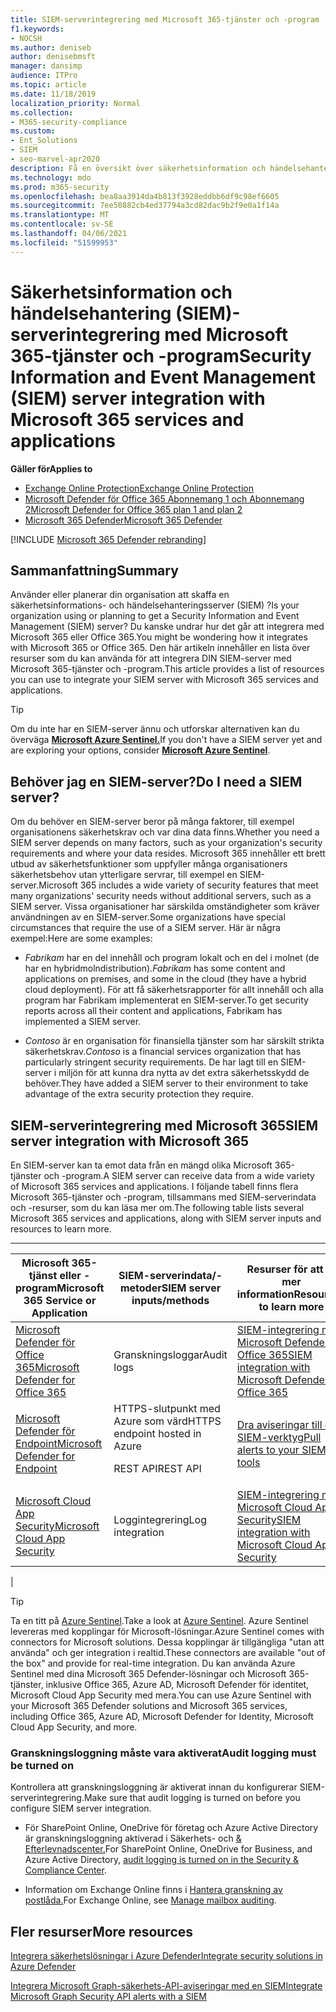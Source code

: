 ```yaml
---
title: SIEM-serverintegrering med Microsoft 365-tjänster och -program
f1.keywords:
- NOCSH
ms.author: deniseb
author: denisebmsft
manager: dansimp
audience: ITPro
ms.topic: article
ms.date: 11/18/2019
localization_priority: Normal
ms.collection:
- M365-security-compliance
ms.custom:
- Ent_Solutions
- SIEM
- seo-marvel-apr2020
description: Få en översikt över säkerhetsinformation och händelsehantering (SIEM)-serverintegrering med Dina Microsoft 365-molntjänster och -program
ms.technology: mdo
ms.prod: m365-security
ms.openlocfilehash: bea8aa3914da4b813f3928eddbb6df9c98ef6605
ms.sourcegitcommit: 7ee50882cb4ed37794a3cd82dac9b2f9e0a1f14a
ms.translationtype: MT
ms.contentlocale: sv-SE
ms.lasthandoff: 04/06/2021
ms.locfileid: "51599953"
---
```

# <a name="security-information-and-event-management-siem-server-integration-with-microsoft-365-services-and-applications"></a><span data-ttu-id="8c679-103">Säkerhetsinformation och händelsehantering (SIEM)-serverintegrering med Microsoft 365-tjänster och -program</span><span class="sxs-lookup"><span data-stu-id="8c679-103">Security Information and Event Management (SIEM) server integration with Microsoft 365 services and applications</span></span>

<span data-ttu-id="8c679-104">**Gäller för**</span><span class="sxs-lookup"><span data-stu-id="8c679-104">**Applies to**</span></span>
- [<span data-ttu-id="8c679-105">Exchange Online Protection</span><span class="sxs-lookup"><span data-stu-id="8c679-105">Exchange Online Protection</span></span>](exchange-online-protection-overview.md)
- [<span data-ttu-id="8c679-106">Microsoft Defender för Office 365 Abonnemang 1 och Abonnemang 2</span><span class="sxs-lookup"><span data-stu-id="8c679-106">Microsoft Defender for Office 365 plan 1 and plan 2</span></span>](defender-for-office-365.md)
- [<span data-ttu-id="8c679-107">Microsoft 365 Defender</span><span class="sxs-lookup"><span data-stu-id="8c679-107">Microsoft 365 Defender</span></span>](../defender/microsoft-365-defender.md)

[!INCLUDE [Microsoft 365 Defender rebranding](../includes/microsoft-defender-for-office.md)]

## <a name="summary"></a><span data-ttu-id="8c679-108">Sammanfattning</span><span class="sxs-lookup"><span data-stu-id="8c679-108">Summary</span></span>

<span data-ttu-id="8c679-109">Använder eller planerar din organisation att skaffa en säkerhetsinformations- och händelsehanteringsserver (SIEM) ?</span><span class="sxs-lookup"><span data-stu-id="8c679-109">Is your organization using or planning to get a Security Information and Event Management (SIEM) server?</span></span> <span data-ttu-id="8c679-110">Du kanske undrar hur det går att integrera med Microsoft 365 eller Office 365.</span><span class="sxs-lookup"><span data-stu-id="8c679-110">You might be wondering how it integrates with Microsoft 365 or Office 365.</span></span> <span data-ttu-id="8c679-111">Den här artikeln innehåller en lista över resurser som du kan använda för att integrera DIN SIEM-server med Microsoft 365-tjänster och -program.</span><span class="sxs-lookup"><span data-stu-id="8c679-111">This article provides a list of resources you can use to integrate your SIEM server with Microsoft 365 services and applications.</span></span>

> [!TIP]
> <span data-ttu-id="8c679-112">Om du inte har en SIEM-server ännu och utforskar alternativen kan du överväga **[Microsoft Azure Sentinel.](/azure/sentinel/overview)**</span><span class="sxs-lookup"><span data-stu-id="8c679-112">If you don't have a SIEM server yet and are exploring your options, consider **[Microsoft Azure Sentinel](/azure/sentinel/overview)**.</span></span>

## <a name="do-i-need-a-siem-server"></a><span data-ttu-id="8c679-113">Behöver jag en SIEM-server?</span><span class="sxs-lookup"><span data-stu-id="8c679-113">Do I need a SIEM server?</span></span>

<span data-ttu-id="8c679-114">Om du behöver en SIEM-server beror på många faktorer, till exempel organisationens säkerhetskrav och var dina data finns.</span><span class="sxs-lookup"><span data-stu-id="8c679-114">Whether you need a SIEM server depends on many factors, such as your organization's security requirements and where your data resides.</span></span> <span data-ttu-id="8c679-115">Microsoft 365 innehåller ett brett utbud av säkerhetsfunktioner som uppfyller många organisationers säkerhetsbehov utan ytterligare servrar, till exempel en SIEM-server.</span><span class="sxs-lookup"><span data-stu-id="8c679-115">Microsoft 365 includes a wide variety of security features that meet many organizations' security needs without additional servers, such as a SIEM server.</span></span> <span data-ttu-id="8c679-116">Vissa organisationer har särskilda omständigheter som kräver användningen av en SIEM-server.</span><span class="sxs-lookup"><span data-stu-id="8c679-116">Some organizations have special circumstances that require the use of a SIEM server.</span></span> <span data-ttu-id="8c679-117">Här är några exempel:</span><span class="sxs-lookup"><span data-stu-id="8c679-117">Here are some examples:</span></span>

- <span data-ttu-id="8c679-118">*Fabrikam* har en del innehåll och program lokalt och en del i molnet (de har en hybridmolndistribution).</span><span class="sxs-lookup"><span data-stu-id="8c679-118">*Fabrikam* has some content and applications on premises, and some in the cloud (they have a hybrid cloud deployment).</span></span> <span data-ttu-id="8c679-119">För att få säkerhetsrapporter för allt innehåll och alla program har Fabrikam implementerat en SIEM-server.</span><span class="sxs-lookup"><span data-stu-id="8c679-119">To get security reports across all their content and applications, Fabrikam has implemented a SIEM server.</span></span>

- <span data-ttu-id="8c679-120">*Contoso* är en organisation för finansiella tjänster som har särskilt strikta säkerhetskrav.</span><span class="sxs-lookup"><span data-stu-id="8c679-120">*Contoso* is a financial services organization that has particularly stringent security requirements.</span></span> <span data-ttu-id="8c679-121">De har lagt till en SIEM-server i miljön för att kunna dra nytta av det extra säkerhetsskydd de behöver.</span><span class="sxs-lookup"><span data-stu-id="8c679-121">They have added a SIEM server to their environment to take advantage of the extra security protection they require.</span></span>

## <a name="siem-server-integration-with-microsoft-365"></a><span data-ttu-id="8c679-122">SIEM-serverintegrering med Microsoft 365</span><span class="sxs-lookup"><span data-stu-id="8c679-122">SIEM server integration with Microsoft 365</span></span>

<span data-ttu-id="8c679-123">En SIEM-server kan ta emot data från en mängd olika Microsoft 365-tjänster och -program.</span><span class="sxs-lookup"><span data-stu-id="8c679-123">A SIEM server can receive data from a wide variety of Microsoft 365 services and applications.</span></span> <span data-ttu-id="8c679-124">I följande tabell finns flera Microsoft 365-tjänster och -program, tillsammans med SIEM-serverindata och -resurser, som du kan läsa mer om.</span><span class="sxs-lookup"><span data-stu-id="8c679-124">The following table lists several Microsoft 365 services and applications, along with SIEM server inputs and resources to learn more.</span></span>

****

|<span data-ttu-id="8c679-125">Microsoft 365-tjänst eller -program</span><span class="sxs-lookup"><span data-stu-id="8c679-125">Microsoft 365 Service or Application</span></span>|<span data-ttu-id="8c679-126">SIEM-serverindata/-metoder</span><span class="sxs-lookup"><span data-stu-id="8c679-126">SIEM server inputs/methods</span></span>|<span data-ttu-id="8c679-127">Resurser för att få mer information</span><span class="sxs-lookup"><span data-stu-id="8c679-127">Resources to learn more</span></span>|
|---|---|---|
|[<span data-ttu-id="8c679-128">Microsoft Defender för Office 365</span><span class="sxs-lookup"><span data-stu-id="8c679-128">Microsoft Defender for Office 365</span></span>](defender-for-office-365.md)|<span data-ttu-id="8c679-129">Granskningsloggar</span><span class="sxs-lookup"><span data-stu-id="8c679-129">Audit logs</span></span>|[<span data-ttu-id="8c679-130">SIEM-integrering med Microsoft Defender för Office 365</span><span class="sxs-lookup"><span data-stu-id="8c679-130">SIEM integration with Microsoft Defender for Office 365</span></span>](siem-integration-with-office-365-ti.md)|
|[<span data-ttu-id="8c679-131">Microsoft Defender för Endpoint</span><span class="sxs-lookup"><span data-stu-id="8c679-131">Microsoft Defender for Endpoint</span></span>](/windows/security/threat-protection/)|<span data-ttu-id="8c679-132">HTTPS-slutpunkt med Azure som värd</span><span class="sxs-lookup"><span data-stu-id="8c679-132">HTTPS endpoint hosted in Azure</span></span> <p> <span data-ttu-id="8c679-133">REST API</span><span class="sxs-lookup"><span data-stu-id="8c679-133">REST API</span></span>|[<span data-ttu-id="8c679-134">Dra aviseringar till dina SIEM-verktyg</span><span class="sxs-lookup"><span data-stu-id="8c679-134">Pull alerts to your SIEM tools</span></span>](../defender-endpoint/configure-siem.md)|
|[<span data-ttu-id="8c679-135">Microsoft Cloud App Security</span><span class="sxs-lookup"><span data-stu-id="8c679-135">Microsoft Cloud App Security</span></span>](/cloud-app-security/what-is-cloud-app-security)|<span data-ttu-id="8c679-136">Loggintegrering</span><span class="sxs-lookup"><span data-stu-id="8c679-136">Log integration</span></span>|[<span data-ttu-id="8c679-137">SIEM-integrering med Microsoft Cloud App Security</span><span class="sxs-lookup"><span data-stu-id="8c679-137">SIEM integration with Microsoft Cloud App Security</span></span>](/cloud-app-security/siem)|
|

> [!TIP]
> <span data-ttu-id="8c679-138">Ta en titt på [Azure Sentinel](/azure/sentinel/overview).</span><span class="sxs-lookup"><span data-stu-id="8c679-138">Take a look at [Azure Sentinel](/azure/sentinel/overview).</span></span> <span data-ttu-id="8c679-139">Azure Sentinel levereras med kopplingar för Microsoft-lösningar.</span><span class="sxs-lookup"><span data-stu-id="8c679-139">Azure Sentinel comes with connectors for Microsoft solutions.</span></span> <span data-ttu-id="8c679-140">Dessa kopplingar är tillgängliga "utan att använda" och ger integration i realtid.</span><span class="sxs-lookup"><span data-stu-id="8c679-140">These connectors are available "out of the box" and provide for real-time integration.</span></span> <span data-ttu-id="8c679-141">Du kan använda Azure Sentinel med dina Microsoft 365 Defender-lösningar och Microsoft 365-tjänster, inklusive Office 365, Azure AD, Microsoft Defender för identitet, Microsoft Cloud App Security med mera.</span><span class="sxs-lookup"><span data-stu-id="8c679-141">You can use Azure Sentinel with your Microsoft 365 Defender solutions and Microsoft 365 services, including Office 365, Azure AD, Microsoft Defender for Identity, Microsoft Cloud App Security, and more.</span></span>

### <a name="audit-logging-must-be-turned-on"></a><span data-ttu-id="8c679-142">Granskningsloggning måste vara aktiverat</span><span class="sxs-lookup"><span data-stu-id="8c679-142">Audit logging must be turned on</span></span>

<span data-ttu-id="8c679-143">Kontrollera att granskningsloggning är aktiverat innan du konfigurerar SIEM-serverintegrering.</span><span class="sxs-lookup"><span data-stu-id="8c679-143">Make sure that audit logging is turned on before you configure SIEM server integration.</span></span>

- <span data-ttu-id="8c679-144">För SharePoint Online, OneDrive för företag och Azure Active Directory är granskningsloggning aktiverad i Säkerhets- och [& Efterlevnadscenter.](../../compliance/turn-audit-log-search-on-or-off.md)</span><span class="sxs-lookup"><span data-stu-id="8c679-144">For SharePoint Online, OneDrive for Business, and Azure Active Directory, [audit logging is turned on in the Security & Compliance Center](../../compliance/turn-audit-log-search-on-or-off.md).</span></span>

- <span data-ttu-id="8c679-145">Information om Exchange Online finns i [Hantera granskning av postlåda.](../../compliance/enable-mailbox-auditing.md)</span><span class="sxs-lookup"><span data-stu-id="8c679-145">For Exchange Online, see [Manage mailbox auditing](../../compliance/enable-mailbox-auditing.md).</span></span>

## <a name="more-resources"></a><span data-ttu-id="8c679-146">Fler resurser</span><span class="sxs-lookup"><span data-stu-id="8c679-146">More resources</span></span>

[<span data-ttu-id="8c679-147">Integrera säkerhetslösningar i Azure Defender</span><span class="sxs-lookup"><span data-stu-id="8c679-147">Integrate security solutions in Azure Defender</span></span>](/azure/security-center/security-center-partner-integration#exporting-data-to-a-siem)

[<span data-ttu-id="8c679-148">Integrera Microsoft Graph-säkerhets-API-aviseringar med en SIEM</span><span class="sxs-lookup"><span data-stu-id="8c679-148">Integrate Microsoft Graph Security API alerts with a SIEM</span></span>](/graph/security-integration)